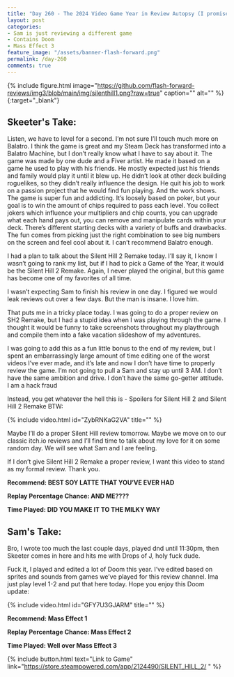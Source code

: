 ```yaml
---
title: "Day 260 - The 2024 Video Game Year in Review Autopsy (I promise we'll be finished soon)"
layout: post
categories:
- Sam is just reviewing a different game
- Contains Doom
- Mass Effect 3
feature_image: "/assets/banner-flash-forward.png"
permalink: /day-260
comments: true
---
```


{% include figure.html image="https://github.com/flash-forward-reviews/img3/blob/main/img/silenthill1.png?raw=true" caption="" alt="" %}{:target="_blank"}
 
## Skeeter's Take:

Listen, we have to level for a second. 
I’m not sure I’ll touch much more on Balatro. I think the game is great and my Steam Deck has transformed into a Balatro Machine, but I don’t really know what I have to say about it. 
The game was made by one dude and a Fiver artist. He made it based on a game he used to play with his friends. He mostly expected just his friends and family would play it until it blew up. He didn’t look at other deck building roguelikes, so they didn’t really influence the design. He quit his job to work on a passion project that he would find fun playing. 
And the work shows. The game is super fun and addicting. It’s loosely based on poker, but your goal is to win the amount of chips required to pass each level. You collect jokers which influence your multipliers and chip counts, you can upgrade what each hand pays out, you can remove and manipulate cards within your deck. There’s different starting decks with a variety of buffs and drawbacks. The fun comes from picking just the right combination to see big numbers on the screen and feel cool about it. I can’t recommend Balatro enough. 

I had a plan to talk about the Silent Hill 2 Remake today. I’ll say it, I know I wasn’t going to rank my list, but if I had to pick a Game of the Year, it would be the Silent Hill 2 Remake. Again, I never played the original, but this game has become one of my favorites of all time. 

I wasn’t expecting Sam to finish his review in one day. I figured we would leak reviews out over a few days. 
But the man is insane. I love him. 

That puts me in a tricky place today. I was going to do a proper review on SH2 Remake, but I had a stupid idea when I was playing through the game. I thought it would be funny to take screenshots throughout my playthrough and compile them into a fake vacation slideshow of my adventures. 

I was going to add this as a fun little bonus to the end of my review, but I spent an embarrassingly large amount of time editing one of the worst videos I’ve ever made, and it’s late and now I don’t have time to properly review the game. I’m not going to pull a Sam and stay up until 3 AM. I don’t have the same ambition and drive. I don’t have the same go-getter attitude. I am a hack fraud 

Instead, you get whatever the hell this is - Spoilers for Silent Hill 2 and Silent Hill 2 Remake BTW: 

{% include video.html id="ZybRNKaG2VA" title="" %}

Maybe I’ll do a proper Silent Hill review tomorrow. Maybe we move on to our classic itch.io reviews and I’ll find time to talk about my love for it on some random day.  We will see what Sam and I are feeling. 

If I don’t give Silent Hill 2 Remake a proper review, I want this video to stand as my formal review. Thank you. 

**Recommend: BEST SOY LATTE THAT YOU’VE EVER HAD**

**Replay Percentage Chance: AND ME????**

**Time Played: DID YOU MAKE IT TO THE MILKY WAY**

## Sam's Take:

Bro, I wrote too much the last couple days, played dnd until 11:30pm, then Skeeter comes in here and hits me with Drops of J, holy fuck dude.

Fuck it, I played and edited a lot of Doom this year. I’ve edited based on sprites and sounds from games we’ve played for this review channel. Ima just play level 1-2 and put that here today. Hope you enjoy this Doom update:

{% include video.html id="GFY7U3GJARM" title="" %}

**Recommend: Mass Effect 1**

**Replay Percentage Chance: Mass Effect 2**

**Time Played: Well over Mass Effect 3** 

{% include button.html text="Link to Game" link="https://store.steampowered.com/app/2124490/SILENT_HILL_2/ " %}